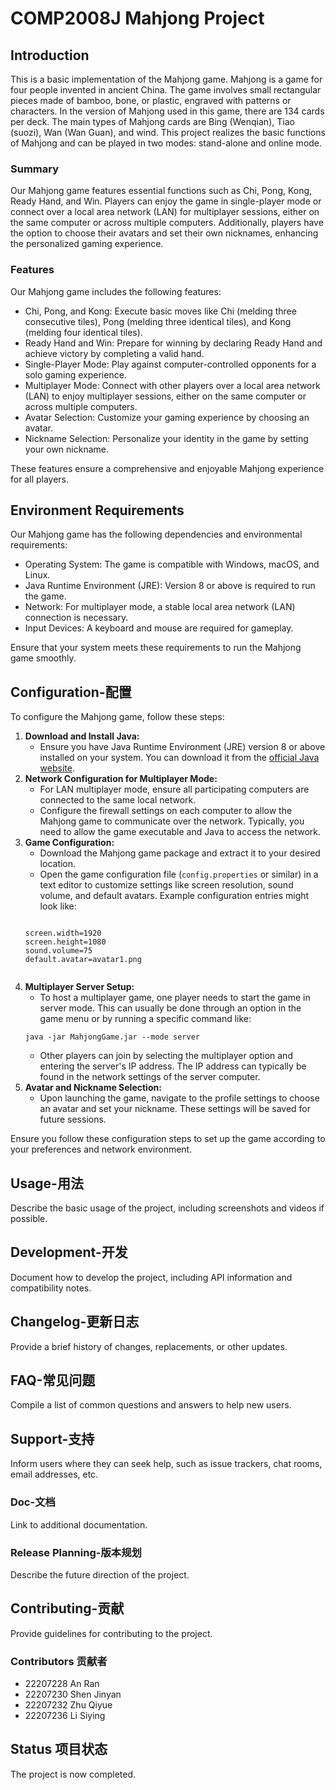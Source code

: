 # COMP2008J Mahjong Project

<h2>Introduction</h2>

<p>This is a basic implementation of the Mahjong game. Mahjong is a game for four people invented in ancient China. The game involves small rectangular pieces made of bamboo, bone, or plastic, engraved with patterns or characters. In the version of Mahjong used in this game, there are 134 cards per deck. The main types of Mahjong cards are Bing (Wenqian), Tiao (suozi), Wan (Wan Guan), and wind. This project realizes the basic functions of Mahjong and can be played in two modes: stand-alone and online mode.</p>

<h3>Summary</h3>

<p>Our Mahjong game features essential functions such as Chi, Pong, Kong, Ready Hand, and Win. Players can enjoy the game in single-player mode or connect over a local area network (LAN) for multiplayer sessions, either on the same computer or across multiple computers. Additionally, players have the option to choose their avatars and set their own nicknames, enhancing the personalized gaming experience.</p>

<h3>Features</h3>

<p>Our Mahjong game includes the following features:</p>

<ul>
    <li>Chi, Pong, and Kong: Execute basic moves like Chi (melding three consecutive tiles), Pong (melding three identical tiles), and Kong (melding four identical tiles).</li>
    <li>Ready Hand and Win: Prepare for winning by declaring Ready Hand and achieve victory by completing a valid hand.</li>
    <li>Single-Player Mode: Play against computer-controlled opponents for a solo gaming experience.</li>
    <li>Multiplayer Mode: Connect with other players over a local area network (LAN) to enjoy multiplayer sessions, either on the same computer or across multiple computers.</li>
    <li>Avatar Selection: Customize your gaming experience by choosing an avatar.</li>
    <li>Nickname Selection: Personalize your identity in the game by setting your own nickname.</li>
</ul>
<p>These features ensure a comprehensive and enjoyable Mahjong experience for all players.</p>

<h2>Environment Requirements</h2>

<p>Our Mahjong game  has the following dependencies and environmental requirements:</p>

<ul>
    <li>Operating System: The game is compatible with Windows, macOS, and Linux.</li>
    <li>Java Runtime Environment (JRE): Version 8 or above is required to run the game.</li>
    <li>Network: For multiplayer mode, a stable local area network (LAN) connection is necessary.</li>
    <li>Input Devices: A keyboard and mouse are required for gameplay.</li>
</ul>
<p>Ensure that your system meets these requirements to run the Mahjong game smoothly.</p>

<h2>Configuration-配置</h2>

<p>To configure the Mahjong game, follow these steps:</p>

<ol>
    <li>
        <strong>Download and Install Java:</strong>
        <ul>
            <li>Ensure you have Java Runtime Environment (JRE) version 8 or above installed on your system. You can download it from the <a href="https://www.java.com/en/download/">official Java website</a>.</li>
        </ul>
    </li>
    <li>
        <strong>Network Configuration for Multiplayer Mode:</strong>
        <ul>
            <li>For LAN multiplayer mode, ensure all participating computers are connected to the same local network.</li>
            <li>Configure the firewall settings on each computer to allow the Mahjong game to communicate over the network. Typically, you need to allow the game executable and Java to access the network.</li>
        </ul>
    </li>
    <li>
        <strong>Game Configuration:</strong>
        <ul>
            <li>Download the Mahjong game package and extract it to your desired location.</li>
            <li>Open the game configuration file (<code>config.properties</code> or similar) in a text editor to customize settings like screen resolution, sound volume, and default avatars. Example configuration entries might look like:</li>
        </ul>
        <pre><code>
screen.width=1920
screen.height=1080
sound.volume=75
default.avatar=avatar1.png
        </code></pre>
    </li>
    <li>
        <strong>Multiplayer Server Setup:</strong>
        <ul>
            <li>To host a multiplayer game, one player needs to start the game in server mode. This can usually be done through an option in the game menu or by running a specific command like:</li>
        </ul>
        <pre><code>java -jar MahjongGame.jar --mode server</code></pre>
        <ul>
            <li>Other players can join by selecting the multiplayer option and entering the server's IP address. The IP address can typically be found in the network settings of the server computer.</li>
        </ul>
    </li>
    <li>
        <strong>Avatar and Nickname Selection:</strong>
        <ul>
            <li>Upon launching the game, navigate to the profile settings to choose an avatar and set your nickname. These settings will be saved for future sessions.</li>
        </ul>
    </li>
</ol>

<p>Ensure you follow these configuration steps to set up the game according to your preferences and network environment.</p>


<h2>Usage-用法</h2>

<p>Describe the basic usage of the project, including screenshots and videos if possible.</p>

<h2>Development-开发</h2>

<p>Document how to develop the project, including API information and compatibility notes.</p>

<h2>Changelog-更新日志</h2>

<p>Provide a brief history of changes, replacements, or other updates.</p>

<h2>FAQ-常见问题</h2>

<p>Compile a list of common questions and answers to help new users.</p>

<h2>Support-支持</h2>

<p>Inform users where they can seek help, such as issue trackers, chat rooms, email addresses, etc.</p>

<h3>Doc-文档</h3>

<p>Link to additional documentation.</p>

<h3>Release Planning-版本规划</h3>

<p>Describe the future direction of the project.</p>

<h2>Contributing-贡献</h2>

<p>Provide guidelines for contributing to the project.</p>

<h3>Contributors 贡献者</h3>
<ul>
    <li>22207228 An Ran</li>
    <li>22207230 Shen Jinyan</li>
    <li>22207232 Zhu Qiyue</li>
    <li>22207236 Li Siying</li>
</ul>

<h2>Status 项目状态</h2>

<p>The project is now completed.</p>

